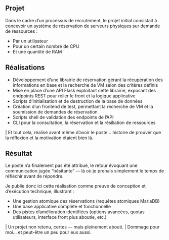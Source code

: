## Projet

Dans le cadre d’un processus de recrutement, le projet initial consistait à concevoir un système de réservation de serveurs physiques sur demande de ressources :

* Par un utilisateur
* Pour un certain nombre de CPU
* Et une quantité de RAM

## Réalisations

* Développement d’une librairie de réservation gérant la récupération des informations en base et la recherche de VM selon des critères définis
* Mise en place d’une API Flask exploitant cette librairie, exposant des endpoints REST pour relier le front et la logique applicative
* Scripts d’initialisation et de destruction de la base de données
* Création d’un frontend de test, permettant la recherche de VM et la soumission de demandes de réservation
* Scripts shell de validation des endpoints de l’API
* CLI pour la consultation, la réservation et la résiliation de ressources

| Et tout cela, réalisé avant même d’avoir le poste… histoire de prouver que la réflexion et la motivation étaient bien là.

## Résultat

Le poste n’a finalement pas été attribué, le retour évoquant une communication jugée “hésitante” — là où je prenais simplement le temps de réfléchir avant de répondre.

Je publie donc ici cette réalisation comme preuve de conception et d’exécution technique, illustrant :

* Une gestion atomique des réservations (requêtes atomiques MariaDB)
* Une base applicative complète et fonctionnelle
* Des pistes d’amélioration identifiées (options avancées, quotas utilisateurs, interface front plus aboutie, etc.)

| Un projet non retenu, certes — mais pleinement abouti.
| Dommage pour moi… et peut-être un peu pour eux aussi. 

